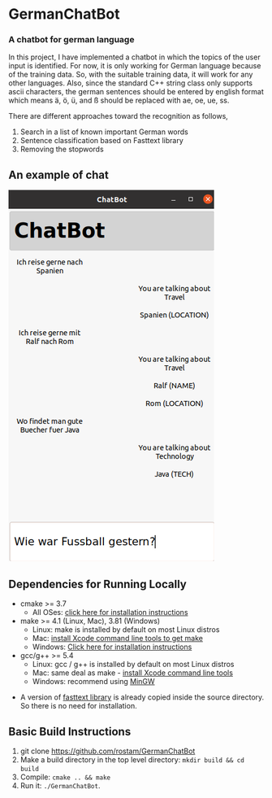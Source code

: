 # GermanChatBot
### A chatbot for german language

In this project, I have implemented a chatbot in which the topics of 
the user input is identified. For now, it is only working for German
language because of the training data. So, with the suitable training
data, it will work for any other languages. Also, since the standard 
C++ string class only supports ascii characters, the german sentences
should be entered by english format which means ä, ö, ü, and ß should
be replaced with ae, oe, ue, ss.


There are different approaches toward the recognition as follows,
1. Search in a list of known important German words
2. Sentence classification based on Fasttext library
2. Removing the stopwords

## An example of chat
![chat](screenshot.png)

## Dependencies for Running Locally
* cmake >= 3.7
  * All OSes: [click here for installation instructions](https://cmake.org/install/)
* make >= 4.1 (Linux, Mac), 3.81 (Windows)
  * Linux: make is installed by default on most Linux distros
  * Mac: [install Xcode command line tools to get make](https://developer.apple.com/xcode/features/)
  * Windows: [Click here for installation instructions](http://gnuwin32.sourceforge.net/packages/make.htm)
* gcc/g++ >= 5.4
  * Linux: gcc / g++ is installed by default on most Linux distros
  * Mac: same deal as make - [install Xcode command line tools](https://developer.apple.com/xcode/features/)
  * Windows: recommend using [MinGW](http://www.mingw.org/)

- A version of [fasttext library](https://github.com/facebookresearch/fastText) is already copied inside the source directory.
So there is no need for installation. 

## Basic Build Instructions

1. git clone https://github.com/rostam/GermanChatBot
2. Make a build directory in the top level directory: `mkdir build && cd build`
3. Compile: `cmake .. && make`
4. Run it: `./GermanChatBot`.
